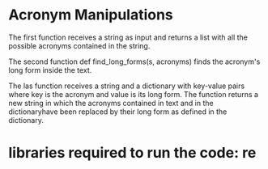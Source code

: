 # Acronym Manipulations
The first function   receives a string as input and returns a list with all the possible acronyms contained in the string.

The second function def find_long_forms(s, acronyms) finds the acronym's long form inside the text.

The las function receives a string and a dictionary with key-value pairs where key is the acronym and value is its long form. 
The function returns  a new string in which the acronyms contained in text and in the dictionaryhave been replaced by their long
form as defined in the dictionary.
    

# libraries required to run the code: re
